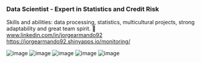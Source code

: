 ### Data Scientist - Expert in Statistics and Credit Risk
Skills and abilities: data processing, statistics, multicultural projects, strong adaptability and great team spirit. 👋  
www.linkedin.com/in/jorgearmando92
https://jorgearmando92.shinyapps.io/monitoring/

![image](https://user-images.githubusercontent.com/70816900/133685885-9e331df7-4d93-4cea-837b-5666b33f817d.png)
![image](https://user-images.githubusercontent.com/70816900/133685905-75c54915-be3c-4ca4-9f7f-b476af89ddc3.png)
![image](https://user-images.githubusercontent.com/70816900/133686047-8a8f9175-0ce8-4f6e-94e6-decfd76a3b67.png)
![image](https://user-images.githubusercontent.com/70816900/133686103-5159aaca-cd60-4b40-9f69-e00af1cec8e2.png)
![image](https://user-images.githubusercontent.com/70816900/133686233-6edf6e5f-1fb5-447f-b20a-a4f30dbf879a.png)





<!--
**jorguzb/jorguzb** is a ✨ _special_ ✨ repository because its `README.md` (this file) appears on your GitHub profile.

Here are some ideas to get you started:

- 🔭 I’m currently working on ML
- 🌱 I’m currently learning 
- 👯 I’m looking to collaborate on ...
- 🤔 I’m looking for help with ...
- 💬 Ask me about ...
- 📫 How to reach me: ...
- 😄 Pronouns: ...
- ⚡ Fun fact: ...
-->

	
  
